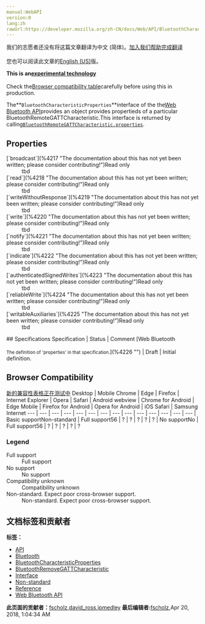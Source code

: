 ```yaml
---
manual:WebAPI
version:0
lang:zh
rawUrl:https://developer.mozilla.org/zh-CN/docs/Web/API/BluetoothCharacteristicProperties#Browser_compatibility
---
```




<bdi>我们的志愿者还没有将这篇文章翻译为<bdi>中文 (简体)</bdi>。[加入我们帮助完成翻译](%4213 "")<br></br>您也可以阅读此文章的[English (US)](%4214 "")版。</bdi>






**This is an[experimental technology](%3404 "")**<br></br>Check the[Browser compatibility table](%4215 "")carefully before using this in production.




The**`BluetoothCharacteristicProperties`**interface of the the[Web Bluetooth API](%4184 "")provides an object provides propertieds of a particular BluetoothRemoteGATTCharacteristic.This interface is returned by calling[`BluetoothRemoteGATTCharacteristic.properties`](%4216 "The BluetoothRemoteGATTCharacteristic.properties read-only property returns a BluetoothCharacteristicProperties instance containing the properties of this characteristic.").


## Properties<a name="Properties"></a>
<dl><dt id=''>[`broadcast`](%4217 "The documentation about this has not yet been written; please consider contributing!")Read only</dt><dd>tbd</dd><dt id=''>[`read`](%4218 "The documentation about this has not yet been written; please consider contributing!")Read only</dt><dd>tbd</dd><dt id=''>[`writeWithoutResponse`](%4219 "The documentation about this has not yet been written; please consider contributing!")Read only</dt><dd>tbd</dd><dt id=''>[`write`](%4220 "The documentation about this has not yet been written; please consider contributing!")Read only</dt><dd>tbd</dd><dt id=''>[`notify`](%4221 "The documentation about this has not yet been written; please consider contributing!")Read only</dt><dd>tbd</dd><dt id=''>[`indicate`](%4222 "The documentation about this has not yet been written; please consider contributing!")Read only</dt><dd>tbd</dd><dt id=''>[`authenticatedSignedWrites`](%4223 "The documentation about this has not yet been written; please consider contributing!")Read only</dt><dd>tbd</dd><dt id=''>[`reliableWrite`](%4224 "The documentation about this has not yet been written; please consider contributing!")Read only</dt><dd>tbd</dd><dt id=''>[`writableAuxiliaries`](%4225 "The documentation about this has not yet been written; please consider contributing!")Read only</dt><dd>tbd</dd></dl>
## Specifications<a name="Specifications"></a>
Specification | Status | Comment 
[Web Bluetooth<br></br><small>The definition of &#39;properties&#39; in that specification.</small>](%4226 "") | Draft | Initial definition. 


## Browser Compatibility<a name="Browser_Compatibility"></a>
[新的兼容性表格正在测试中<i></i>](%3360 "")
<abbr>Desktop<i></i></abbr> | <abbr>Mobile<i></i></abbr> 
<abbr>Chrome<i></i></abbr> | <abbr>Edge<i></i></abbr> | <abbr>Firefox<i></i></abbr> | <abbr>Internet Explorer<i></i></abbr> | <abbr>Opera<i></i></abbr> | <abbr>Safari<i></i></abbr> | <abbr>Android webview<i></i></abbr> | <abbr>Chrome for Android<i></i></abbr> | <abbr>Edge Mobile<i></i></abbr> | <abbr>Firefox for Android<i></i></abbr> | <abbr>Opera for Android<i></i></abbr> | <abbr>iOS Safari<i></i></abbr> | <abbr>Samsung Internet<i></i></abbr> 
 ---  |  ---  |  ---  |  ---  |  ---  |  ---  |  ---  |  ---  |  ---  |  ---  |  ---  |  ---  |  ---  |  ---  | 
Basic support<abbr>Non-standard<i></i></abbr> | <abbr>Full support</abbr>56 | <abbr>?</abbr> | <abbr>?</abbr> | <abbr>?</abbr> | <abbr>?</abbr> | <abbr>?</abbr> | <abbr>No support</abbr>No | <abbr>Full support</abbr>56 | <abbr>?</abbr> | <abbr>?</abbr> | <abbr>?</abbr> | <abbr>?</abbr> | <abbr>?</abbr> 


### Legend<a name="Legend"></a>
<dl><dt id=''><abbr>Full support</abbr></dt><dd>Full support</dd><dt id=''><abbr>No support</abbr></dt><dd>No support</dd><dt id=''><abbr>Compatibility unknown</abbr></dt><dd>Compatibility unknown</dd><dt id=''><abbr>Non-standard. Expect poor cross-browser support.<i></i></abbr></dt><dd>Non-standard. Expect poor cross-browser support.</dd></dl>




## 文档标签和贡献者
**标签：**
* [API](%50 "")
* [Bluetooth](%4208 "")
* [BluetoothCharacteristicProperties](%4227 "")
* [BluetoothRemoveGATTCharacteristic](%4228 "")
* [Interface](%3380 "")
* [Non-standard](%4210 "")
* [Reference](%3381 "")
* [Web Bluetooth API](%4211 "")

**此页面的贡献者：**[fscholz](%60 ""),[david_ross](%3412 ""),[jpmedley](%3413 "")
**最后编辑者:**[fscholz](%60 ""),<time>Apr 20, 2018, 1:04:34 AM</time>


